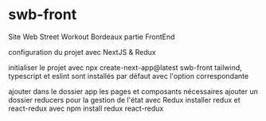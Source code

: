 # swb-front

Site Web Street Workout Bordeaux partie FrontEnd

configuration du projet avec NextJS & Redux

initialiser le projet avec npx create-next-app@latest swb-front
tailwind, typescript et eslint sont installés par défaut avec l'option correspondante

ajouter dans le dossier app les pages et composants nécessaires
ajouter un dossier reducers pour la gestion de l'état avec Redux
installer redux et react-redux avec npm install redux react-redux
